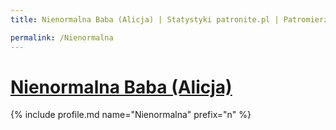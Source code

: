 ```yaml
---
title: Nienormalna Baba (Alicja) | Statystyki patronite.pl | Patromierz

permalink: /Nienormalna
---
```


# [Nienormalna Baba (Alicja)](https://patronite.pl/Nienormalna)

{% include profile.md name="Nienormalna" prefix="n" %}
